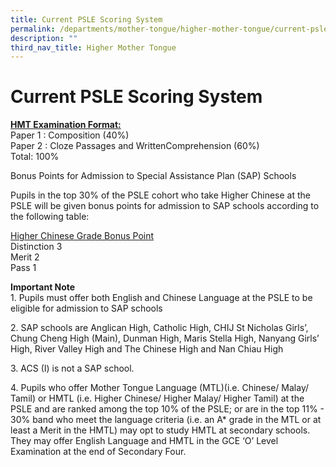```yaml
---
title: Current PSLE Scoring System
permalink: /departments/mother-tongue/higher-mother-tongue/current-psle-scoring-system/
description: ""
third_nav_title: Higher Mother Tongue
---
```

Current PSLE Scoring System
===========================

<b><u>HMT Examination Format:</u></b><br>
Paper 1 : Composition (40%)<br>
Paper 2 : Cloze Passages and WrittenComprehension (60%)<br>
Total: 100%

Bonus Points for Admission to Special Assistance Plan (SAP) Schools

Pupils in the top 30% of the PSLE cohort who take Higher Chinese at the PSLE will be given bonus points for admission to SAP schools according to the following table:

<u>Higher Chinese Grade Bonus Point</u><br>
Distinction 3<br>
Merit 2<br>
Pass 1

**Important Note**<br>
1\. Pupils must offer both English and Chinese Language at the PSLE to be eligible for admission to SAP schools  
  
2\. SAP schools are Anglican High, Catholic High, CHIJ St Nicholas Girls’, Chung Cheng High (Main), Dunman High, Maris Stella High, Nanyang Girls’ High, River Valley High and The Chinese High and Nan Chiau High

3\. ACS (I) is not a SAP school.

4. Pupils who offer Mother Tongue Language (MTL)(i.e. Chinese/ Malay/ Tamil) or HMTL (i.e. Higher Chinese/ Higher Malay/ Higher Tamil) at the PSLE and are ranked among the top 10% of the PSLE; or are in the top 11% - 30% band who meet the language criteria (i.e. an A\* grade in the MTL or at least a Merit in the HMTL) may opt to study HMTL at secondary schools. They may offer English Language and HMTL in the GCE ‘O’ Level Examination at the end of Secondary Four.